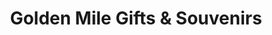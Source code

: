 ---
title: "Golden Mile Gifts & Souvenirs"
url: /blackpool/golden-mile-gifts-and-souvenirs/
shop: gift
---